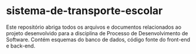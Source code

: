 # sistema-de-transporte-escolar
Este repositório abriga todos os arquivos e documentos relacionados ao projeto desenvolvido para a disciplina de Processo de Desenvolvimento de Software. Contém  esquemas do banco de dados, código fonte do front-end e back-end.
